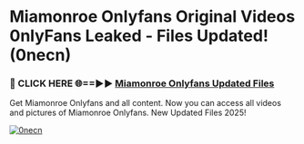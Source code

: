 # Miamonroe Onlyfans Original Videos 0nlyFans Leaked - Files Updated! (0necn)

<h3>🔴 CLICK HERE 🌐==►► <a href="https://tinyurl.com/ehrbuxhb" rel="nofollow">Miamonroe Onlyfans Updated Files</a></h3>

Get Miamonroe Onlyfans and all content. Now you can access all videos and pictures of Miamonroe Onlyfans. New Updated Files 2025!

[![0necn](https://i.imgur.com/lVYEuWS.gif)](https://tinyurl.com/ehrbuxhb)
